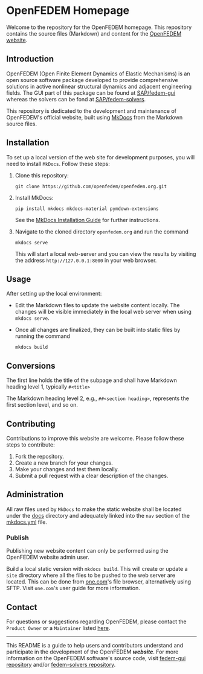 OpenFEDEM Homepage
==================

Welcome to the repository for the OpenFEDEM homepage.
This repository contains the source files (Markdown) and content for the [OpenFEDEM website](https://www.openfedem.org).

## Introduction

OpenFEDEM (Open Finite Element Dynamics of Elastic Mechanisms) is an open source software package
developed to provide comprehensive solutions in active nonlinear structural dynamics and adjacent engineering fields.
The GUI part of this package can be found at [SAP/fedem-gui](https://github.com/SAP/fedem-gui)
whereas the solvers can be fond at [SAP/fedem-solvers](https://github.com/SAP/fedem-solvers).

This repository is dedicated to the development and maintenance of OpenFEDEM's official website,
built using [MkDocs](https://www.mkdocs.org/) from the Markdown source files.

## Installation

To set up a local version of the web site for development purposes, you will need to install `MkDocs`.
Follow these steps:

1. Clone this repository:

       git clone https://github.com/openfedem/openfedem.org.git

2. Install MkDocs:

       pip install mkdocs mkdocs-material pymdown-extensions

   See the [MkDocs Installation Guide](https://www.mkdocs.org/#installation) for further instructions.

3. Navigate to the cloned directory `openfedem.org` and run the command

       mkdocs serve

   This will start a local web-server and you can view the results by visiting the address
   `http://127.0.0.1:8000` in your web browser.

## Usage

After setting up the local environment:

- Edit the Markdown files to update the website content locally.
  The changes will be visible immediately in the local web server when using `mkdocs serve`.

- Once all changes are finalized, they can be built into static files by running the command

      mkdocs build

## Conversions

The first line holds the title of the subpage and shall have Markdown heading level 1, typically `#<title>`

The Markdown heading level 2, e.g., `##<section heading>`, represents the first section level, and so on.

## Contributing

Contributions to improve this website are welcome. Please follow these steps to contribute:

1. Fork the repository.
2. Create a new branch for your changes.
3. Make your changes and test them locally.
4. Submit a pull request with a clear description of the changes.


## Administration

All raw files used by `MkDocs` to make the static website shall be located under the [docs](docs) directory
and adequately linked into the `nav` section of the [mkdocs.yml](mkdocs.yml) file.

### Publish

Publishing new website content can only be performed using the OpenFEDEM website admin user.

Build a local static version with `mkdocs build`. This will create or update a `site` directory where all the files
to be pushed to the web server are located. This can be done from [one.com](https://www.one.com)'s file browser, alternatively using SFTP.
Visit `one.com`'s user guide for more information.

## Contact

For questions or suggestions regarding OpenFEDEM, please contact the `Product Owner` or a `Maintainer` listed [here](https://openfedem.org/about/).

---

This README is a guide to help users and contributors understand and participate in the development of the OpenFEDEM **_website_**. For more information on the OpenFEDEM software's source code, visit [fedem-gui repository](https://github.com/SAP/fedem-gui) and/or [fedem-solvers repository](https://github.com/SAP/fedem-solvers).

